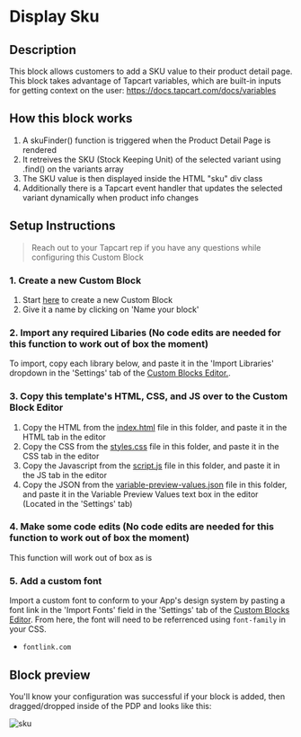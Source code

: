 # Display Sku

## Description
This block allows customers to add a SKU value to their product detail page.
This block takes advantage of Tapcart variables, which are built-in inputs for getting context on the user: https://docs.tapcart.com/docs/variables

## How this block works
1. A skuFinder() function is triggered when the Product Detail Page is rendered
2. It retreives the SKU (Stock Keeping Unit) of the selected variant using .find() on the variants array
3. The SKU value is then displayed inside the HTML "sku" div class
4. Additionally there is a Tapcart event handler that updates the selected variant dynamically when product info changes

## Setup Instructions
> Reach out to your Tapcart rep if you have any questions while configuring this Custom Block

### 1. Create a new Custom Block
1. Start [here](https://app.tapcart.com/custom-blocks) to create a new Custom Block
2. Give it a name by clicking on 'Name your block'

### 2. Import any required Libaries (No code edits are needed for this function to work out of box the moment)
To import, copy each library below, and paste it in the 'Import Libraries' dropdown in the 'Settings' tab of the [Custom Blocks Editor.](https://app.tapcart.com/custom-blocks).

### 3. Copy this template's HTML, CSS, and JS over to the Custom Block Editor
1. Copy the HTML from the [index.html](#) file in this folder, and paste it in the HTML tab in the editor
2. Copy the CSS from the [styles.css](#) file in this folder, and paste it in the CSS tab in the editor
3. Copy the Javascript from the [script.js](#) file in this folder, and paste it in the JS tab in the editor
4. Copy the JSON from the [variable-preview-values.json](#) file in this folder, and paste it in the Variable Preview Values text box in the editor (Located in the 'Settings' tab)

### 4. Make some code edits (No code edits are needed for this function to work out of box the moment)  
This function will work out of box as is


### 5. Add a custom font
Import a custom font to conform to your App's design system by pasting a font link in the 'Import Fonts' field in the 'Settings' tab of the [Custom Blocks Editor](https://app.tapcart.com/custom-blocks). From here, the font will need to be referrenced using `font-family` in your CSS.

- `fontlink.com`


## Block preview
You'll know your configuration was successful if your block is added, then dragged/dropped inside of the PDP and looks like this:

![sku](https://user-images.githubusercontent.com/122114430/217879992-03d12337-cf29-40f5-89a2-43c90a65c229.png)


